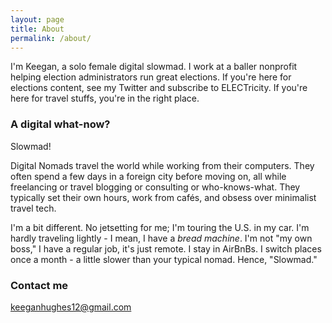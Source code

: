```yaml
---
layout: page
title: About
permalink: /about/
---
```


I'm Keegan, a solo female digital slowmad. I work at a baller nonprofit helping election administrators run great elections. If you're here for elections content, see my Twitter and subscribe to ELECTricity. If you're here for travel stuffs, you're in the right place.

### A digital what-now? 

Slowmad!

Digital Nomads travel the world while working from their computers. They often spend a few days in a foreign city before moving on, all while freelancing or travel blogging or consulting or who-knows-what. They typically set their own hours, work from cafés, and obsess over minimalist travel tech.

I'm a bit different. No jetsetting for me; I'm touring the U.S. in my car. I'm hardly traveling lightly - I mean, I have a *bread machine*. I'm not "my own boss," I have a regular job, it's just remote. I stay in AirBnBs. I switch places once a month - a little slower than your typical nomad. Hence, "Slowmad."

### Contact me

[keeganhughes12@gmail.com](mailto:keeganhughes12@gmail.com)
